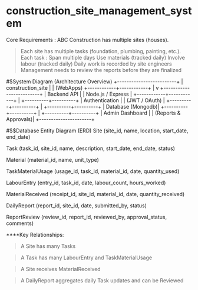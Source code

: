 # construction_site_management_system
Core Requirements : ABC Construction has multiple sites (houses). 
> Each site has multiple tasks (foundation, plumbing, painting, etc.).
>  Each task :  Span multiple days
>  Use materials (tracked daily)
>  Involve labour (tracked daily)
> Daily work is recorded by site engineers
> Management needs to review the reports before they are finalized

#$System Diagram (Architecture Overview)
            +-------------------------+
            |     construction_site  |
            |      (WebApps)
            +------------+------------+
                         |
                         v
            +-------------------------+
            |      Backend API        |
            | Node.js / Express       |
            +------------+------------+
                         |
              +----------+----------+
              |  Authentication     |
              |  (JWT / OAuth)      |
              +----------+----------+
                         |
              +----------+----------+
              |   Database (Mongodb)|
              +----------+----------+
                         |
              +----------+----------+
              |  Admin Dashboard     |
              | (Reports & Approvals)|
              +----------------------+

#$$Database Entity Diagram (ERD)
Site (site_id, name, location, start_date, end_date)

Task (task_id, site_id, name, description, start_date, end_date, status)

Material (material_id, name, unit_type)

TaskMaterialUsage (usage_id, task_id, material_id, date, quantity_used)

LabourEntry (entry_id, task_id, date, labour_count, hours_worked)

MaterialReceived (receipt_id, site_id, material_id, date, quantity_received)

DailyReport (report_id, site_id, date, submitted_by, status)

ReportReview (review_id, report_id, reviewed_by, approval_status, comments)

****Key Relationships:

> A Site has many Tasks

>A Task has many LabourEntry and TaskMaterialUsage

>A Site receives MaterialReceived

> A DailyReport aggregates daily Task updates and can be Reviewed
